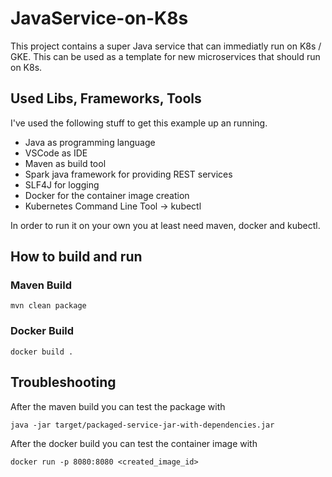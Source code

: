 # JavaService-on-K8s
This project contains a super Java service that can immediatly run on K8s / GKE. This can be used as a template for new microservices that should run on K8s.

## Used Libs, Frameworks, Tools
I've used the following stuff to get this example up an running. 

- Java as programming language
- VSCode as IDE
- Maven as build tool
- Spark java framework for providing REST services
- SLF4J for logging 
- Docker for the container image creation
- Kubernetes Command Line Tool -> kubectl 

In order to run it on your own you at least need maven, docker and kubectl.

## How to build and run

### Maven Build 
`mvn clean package`

### Docker Build
`docker build .`


## Troubleshooting

After the maven build you can test the package with

```java -jar target/packaged-service-jar-with-dependencies.jar```

After the docker build you can test the container image with 

```docker run -p 8080:8080 <created_image_id>```


